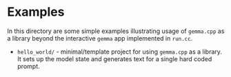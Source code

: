 # Examples

In this directory are some simple examples illustrating usage of `gemma.cpp` as
a library beyond the interactive `gemma` app implemented in `run.cc`.

- `hello_world/` - minimal/template project for using `gemma.cpp` as a library.
  It sets up the model state and generates text for a single hard coded prompt.
